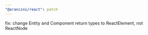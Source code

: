 ```yaml
---
"@arancini/react": patch
---
```


fix: change Entity and Component return types to ReactElement, not ReactNode
